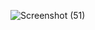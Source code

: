 ![Screenshot (51)](https://github.com/user-attachments/assets/4a752634-e9ca-4606-ae05-f599bddea96d)

